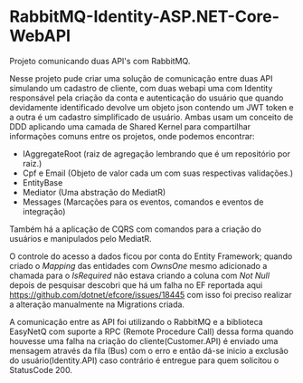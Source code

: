 # RabbitMQ-Identity-ASP.NET-Core-WebAPI

Projeto comunicando duas API's com RabbitMQ.

Nesse projeto pude criar uma solução de comunicação entre duas API simulando um cadastro de cliente, com duas webapi uma com Identity responsável pela criação da conta e autenticação do usuário que quando devidamente identificado devolve um objeto json contendo um JWT token e a outra é um cadastro simplificado de usuário.
Ambas usam um conceito de DDD aplicando uma camada de Shared Kernel para compartilhar informações comuns entre os projetos, onde podemos encontrar: 

- IAggregateRoot (raiz de agregação lembrando que é um repositório por raiz.)
- Cpf e Email (Objeto de valor cada um com suas respectivas validações.)
- EntityBase 
- Mediator (Uma abstração do MediatR)
- Messages (Marcações para os eventos, comandos e eventos de integração) 

Também há a aplicação de CQRS com comandos para a criação do usuários e manipulados pelo MediatR.

O controle do acesso a dados ficou por conta do Entity Framework; quando criado o _Mapping_ das entidades com _OwnsOne_ mesmo adicionado a chamada para o _IsRequired_ não estava criando a coluna com _Not Null_ depois de pesquisar descobri que há um falha no EF reportada aqui https://github.com/dotnet/efcore/issues/18445 com isso foi preciso realizar a alteração manualmente na Migrations criada.

A comunicação entre as API foi utilizando o RabbitMQ e a biblioteca EasyNetQ com suporte a RPC (Remote Procedure Call) dessa forma quando houvesse uma falha na criação do cliente(Customer.API) é enviado uma mensagem através da fila (Bus) com o erro e então dá-se inicio a exclusão do usuário(Identity.API) caso contrário é entregue para quem solicitou o StatusCode 200.
